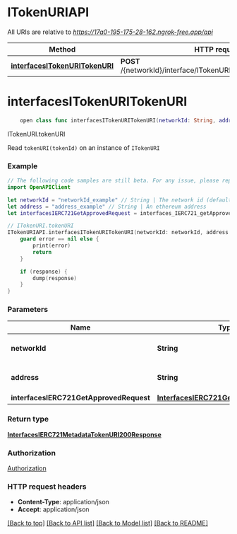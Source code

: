 # ITokenURIAPI

All URIs are relative to *https://17a0-195-175-28-162.ngrok-free.app/api*

Method | HTTP request | Description
------------- | ------------- | -------------
[**interfacesITokenURITokenURI**](ITokenURIAPI.md#interfacesitokenuritokenuri) | **POST** /{networkId}/interface/ITokenURI/read/{address}/tokenURI | ITokenURI.tokenURI


# **interfacesITokenURITokenURI**
```swift
    open class func interfacesITokenURITokenURI(networkId: String, address: String, interfacesIERC721GetApprovedRequest: InterfacesIERC721GetApprovedRequest, completion: @escaping (_ data: InterfacesIERC721MetadataTokenURI200Response?, _ error: Error?) -> Void)
```

ITokenURI.tokenURI

Read `tokenURI(tokenId)` on an instance of `ITokenURI`

### Example
```swift
// The following code samples are still beta. For any issue, please report via http://github.com/OpenAPITools/openapi-generator/issues/new
import OpenAPIClient

let networkId = "networkId_example" // String | The network id (default to "80001")
let address = "address_example" // String | An ethereum address
let interfacesIERC721GetApprovedRequest = interfaces_IERC721_getApproved_request(contractParams: interfaces_IERC721_getApproved_request_contractParams(_0: "_0_example", tokenId: "tokenId_example")) // InterfacesIERC721GetApprovedRequest | 

// ITokenURI.tokenURI
ITokenURIAPI.interfacesITokenURITokenURI(networkId: networkId, address: address, interfacesIERC721GetApprovedRequest: interfacesIERC721GetApprovedRequest) { (response, error) in
    guard error == nil else {
        print(error)
        return
    }

    if (response) {
        dump(response)
    }
}
```

### Parameters

Name | Type | Description  | Notes
------------- | ------------- | ------------- | -------------
 **networkId** | **String** | The network id | [default to &quot;80001&quot;]
 **address** | **String** | An ethereum address | 
 **interfacesIERC721GetApprovedRequest** | [**InterfacesIERC721GetApprovedRequest**](InterfacesIERC721GetApprovedRequest.md) |  | 

### Return type

[**InterfacesIERC721MetadataTokenURI200Response**](InterfacesIERC721MetadataTokenURI200Response.md)

### Authorization

[Authorization](../README.md#Authorization)

### HTTP request headers

 - **Content-Type**: application/json
 - **Accept**: application/json

[[Back to top]](#) [[Back to API list]](../README.md#documentation-for-api-endpoints) [[Back to Model list]](../README.md#documentation-for-models) [[Back to README]](../README.md)

